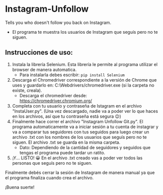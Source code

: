 # Instagram-Unfollow
Tells you who doesn't follow you back on Instagram.
- El programa te muestra los usuarios de Instagram que seguís pero no te siguen.

## Instrucciones de uso:

1. Instala la librería Selenium. Esta librería le permite al programa utilizar el browser de manera automatica.
    - Para instalarla debes escribir: ```pip install Selenium```
2. Descarga el Chromedriver correspondiente a la versión de Chrome que uses y guardarlo en: C:\Webdrivers/chromedriver.exe (si la carpeta no existe, creala).
    - Descarga el chromedriver desde: https://chromedriver.chromium.org/ 
3. Completa con tu usuario y contraseña de Istagram en el archivo "InstaUser.py". (Una vez descargado, nadie va a poder ver lo que haces en los archivos, así que tu contraseña está segura :wink:)
4. Finalmente hace correr el archivo "Instagram Unfollow Git.py". El programa automaticamente va a iniciar sesión a tu cuenta de instagrar y va a comparar tus seguidores con tus seguidos para luego crear un archivo .txt con los nombres de los usuarios que seguís pero no te siguen. El archivo .txt se guarda en la misma carpeta.
    - Dato: Dependiendo de la cantidad de seguidores y seguidos que tengas el programa puede tardar un ratito.
5. ¡Y... LISTO! :grinning: En el archivo .txt creado vas a poder ver todos las personas que seguís pero no te siguen.

Finalmente debés cerrar la sesión de Instagram de manera manual ya que el programa finaliza cuando crea el archivo.

¡Buena suerte!
